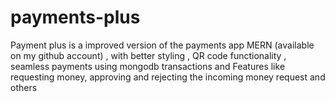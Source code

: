 # payments-plus

Payment plus is a improved version of the payments app MERN (available on my github account) , with better styling , QR code functionality , seamless payments using mongodb transactions and Features like requesting money, approving and rejecting the incoming money request and others
